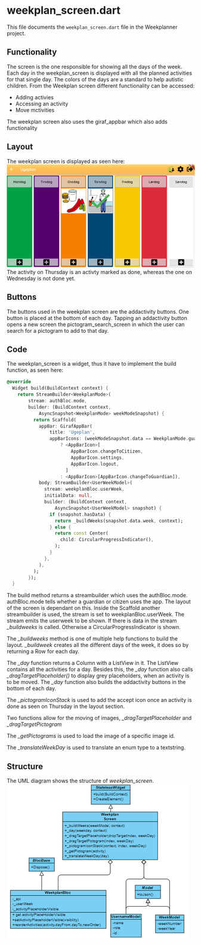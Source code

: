 # weekplan_screen.dart
This file documents the `weekplan_screen.dart` file in the Weekplanner project.

## Functionality
The screen is the one responsible for showing all the days of the week. Each day in the weekplan_screen is displayed with all the planned activities for that single day. The colors of the days are a standard to help autistic children. From the Weekplan screen different functionality can be accessed:

* Adding activies
* Accessing an activity
* Move mctivities

The weekplan screen also uses the giraf_appbar which also adds functionality

## Layout 
The weekplan screen is displayed as seen here:
![Layout of screen](../pictures/weekPlannerScreen.PNG) 
The activity on Thursday is an activty marked as done, whereas the one on Wednesday is not done yet.

## Buttons
The buttons used in the weekplan screen are the addactivity buttons. One button is placed at the bottom of each day. 
Tapping an addactivity button opens a new screen the pictogram_search_screen in which the user can search for a pictogram to add to that day. 


## Code
The weekplan_screen is a widget, thus it have to implement the build function, as seen here:
```dart
@override
  Widget build(BuildContext context) {
    return StreamBuilder<WeekplanMode>(
        stream: authBloc.mode,
        builder: (BuildContext context,
            AsyncSnapshot<WeekplanMode> weekModeSnapshot) {
          return Scaffold(
            appBar: GirafAppBar(
                title: 'Ugeplan',
                appBarIcons: (weekModeSnapshot.data == WeekplanMode.guardian)
                    ? <AppBarIcon>[
                        AppBarIcon.changeToCitizen,
                        AppBarIcon.settings,
                        AppBarIcon.logout,
                      ]
                    : <AppBarIcon>[AppBarIcon.changeToGuardian]),
            body: StreamBuilder<UserWeekModel>(
              stream: weekplanBloc.userWeek,
              initialData: null,
              builder: (BuildContext context,
                  AsyncSnapshot<UserWeekModel> snapshot) {
                if (snapshot.hasData) {
                  return _buildWeeks(snapshot.data.week, context);
                } else {
                  return const Center(
                    child: CircularProgressIndicator(),
                  );
                }
              },
            ),
          );
        });
  }
```
The build method returns a streambuilder which uses the authBloc.mode. authBloc.mode tells whether a guardian or citizen uses the app. The layout of the screen is dependant on this. Inside the Scaffold another streambuilder is used, the stream is set to weekplanBloc.userWeek. The stream emits the userweek to be shown. If there is data in the stream *_buildweeks* is called. Otherwise a CircularProgressIndicator is shown. 

The *_buildweeks* method is one of multiple help functions to build the layout. *_buildweek* creates all the different days of the week, it does so by returning a Row for each day.

The *_day* function returns a Column with a ListView in it. The ListView contains all the activities for a day. Besides this, the *_day* function also calls *_dragTargetPlaceholder()* to display grey placeholders, when an activity is to be moved. The *_day* function also builds the addactivity buttons in the bottom of each day.

The *_pictogramIconStack* is used to add the accept icon once an activity is done as seen on Thursday in the layout section.

Two functions allow for the moving of images, *_dragTargetPlaceholder* and *_dragTargetPictogram*

The *_getPictograms* is used to load the image of a specific image id.

The *_translateWeekDay* is used to translate an enum type to a textstring. 

## Structure
The UML diagram shows the structure of *weekplan_screen*.
![The structure of](../pictures/WeekPlanScreen.png)
